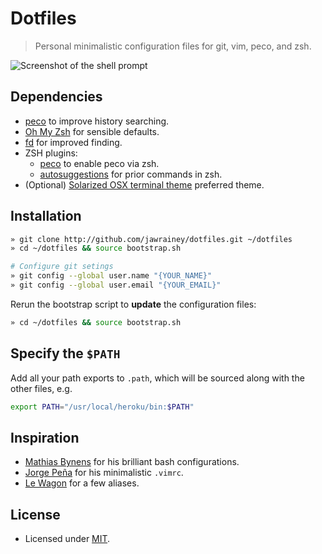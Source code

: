 # Dotfiles

> Personal minimalistic configuration files for git, vim, peco, and zsh.

![Screenshot of the shell prompt](https://i.imgur.com/Zqktjgb.png)

## Dependencies

- [peco](https://github.com/peco/peco#macos-homebrew-scarf) to improve history searching.
- [Oh My Zsh](https://github.com/ohmyzsh/ohmyzsh) for sensible defaults.
- [fd](https://github.com/sharkdp/fd) for improved finding.
- ZSH plugins:
  - [peco](https://github.com/jimeh/zsh-peco-history#oh-my-zsh) to enable peco via zsh.
  - [autosuggestions](https://github.com/zsh-users/zsh-autosuggestions/blob/master/INSTALL.md#oh-my-zsh) for prior commands in zsh.
- (Optional) [Solarized OSX terminal theme](https://github.com/tomislav/osx-terminal.app-colors-solarized) preferred theme.

## Installation

```bash
» git clone http://github.com/jawrainey/dotfiles.git ~/dotfiles
» cd ~/dotfiles && source bootstrap.sh

# Configure git setings
» git config --global user.name "{YOUR_NAME}"
» git config --global user.email "{YOUR_EMAIL}"
```

Rerun the bootstrap script to **update** the configuration files:

```bash
» cd ~/dotfiles && source bootstrap.sh
```

## Specify the `$PATH`

Add all your path exports to `.path`, which will be sourced along with the other files, e.g.

```bash
export PATH="/usr/local/heroku/bin:$PATH"
```

## Inspiration

- [Mathias Bynens](https://github.com/mathiasbynens/dotfiles) for his brilliant bash configurations.
- [Jorge Peña](https://github.com/blaenk/dots) for his minimalistic `.vimrc`.
- [Le Wagon](https://github.com/lewagon/dotfiles) for a few aliases.

## License

- Licensed under [MIT](https://github.com/jawrainey/dotfiles/blob/master/LICENSE.txt).
